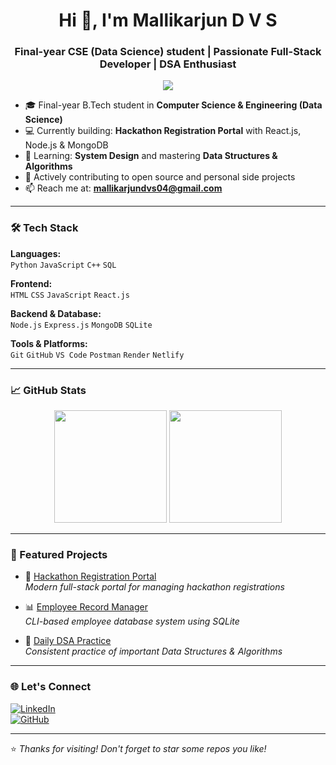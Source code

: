 <h1 align="center">Hi 👋, I'm Mallikarjun D V S</h1>
<h3 align="center">Final-year CSE (Data Science) student | Passionate Full-Stack Developer | DSA Enthusiast</h3>

<p align="center">
  <img src="https://readme-typing-svg.demolab.com/?lines=Welcome+to+my+GitHub!;Building+projects+with+❤️;Let's+connect+and+collaborate!" />
</p>

- 🎓 Final-year B.Tech student in **Computer Science & Engineering (Data Science)**
- 💻 Currently building: **Hackathon Registration Portal** with React.js, Node.js & MongoDB
- 🌱 Learning: **System Design** and mastering **Data Structures & Algorithms**
- 🚀 Actively contributing to open source and personal side projects
- 📫 Reach me at: **mallikarjundvs04@gmail.com**

---

### 🛠️ Tech Stack

**Languages:**  
`Python` `JavaScript` `C++` `SQL`

**Frontend:**  
`HTML` `CSS` `JavaScript` `React.js`

**Backend & Database:**  
`Node.js` `Express.js` `MongoDB` `SQLite`

**Tools & Platforms:**  
`Git` `GitHub` `VS Code` `Postman` `Render` `Netlify`

---

### 📈 GitHub Stats

<p align="center">
  <img src="https://github-readme-stats.vercel.app/api?username=Mallikarjun-04&show_icons=true&theme=radical" height="180"/>
  <img src="https://github-readme-stats.vercel.app/api/top-langs/?username=Mallikarjun-04&layout=compact&theme=radical" height="180"/>
</p>

---

### 📌 Featured Projects

- 🎯 [Hackathon Registration Portal](https://github.com/Mallikarjun-04/hackathon-portal)  
  *Modern full-stack portal for managing hackathon registrations*

- 📊 [Employee Record Manager](https://github.com/Mallikarjun-04/Employee-Record-Management)  
  *CLI-based employee database system using SQLite*

- 📘 [Daily DSA Practice](https://github.com/Mallikarjun-04/daily-DSA)  
  *Consistent practice of important Data Structures & Algorithms*

---

### 🌐 Let's Connect

[![LinkedIn](https://img.shields.io/badge/-LinkedIn-blue?style=flat&logo=linkedin&logoColor=white)](https://www.linkedin.com/in/mallikarjun-dvs)  
[![GitHub](https://img.shields.io/badge/-GitHub-black?style=flat&logo=github&logoColor=white)](https://github.com/Mallikarjun-04)

---

⭐ *Thanks for visiting! Don't forget to star some repos you like!*
